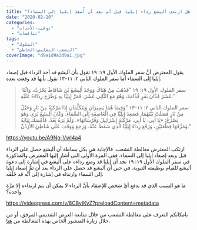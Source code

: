 ```yaml
---
title: "الإعتراض ١٣١، هل ارتدى أليشع رداء إيليا قبل أم بعد أن أُصعِدَ إيليا إلى السماء؟"
date: "2020-02-10"
categories: 
  - "توقيت-الأحداث"
  - "تناقضات"
tags: 
  - "الملوك"
  - "التشعب-التقليص-الخاطئ"
coverImage: "d9a1d9a3d9a1.jpg"
---
```


يقول المعترض أنَّ سفر الملوك الأول ١٩: ١٩ تقول بأن أليشع قد أخذ الرداء قبل إصعاد إيليا إلى السماء أما سفر الملوك الثاني ٢: ١١-١٣ تقول بأنها قد وقعت بعده.

>  سفر الملوك الأول ١٩: ١٩ ”فَذَهَبَ مِنْ هُنَاكَ وَوَجَدَ أَلِيشَعَ بْنَ شَافَاطَ يَحْرُثُ، وَاثْنَا عَشَرَ فَدَّانَ بَقَرٍ قُدَّامَهُ، وَهُوَ مَعَ الثَّانِي عَشَرَ. فَمَرَّ إِيلِيَّا بِهِ وَطَرَحَ رِدَاءَهُ عَلَيْهِ.“
> 
> سفر الملوك الثاني ٢: ١١-١٣ ”وَفِيمَا هُمَا يَسِيرَانِ وَيَتَكَلَّمَانِ إِذَا مَرْكَبَةٌ مِنْ نَارٍ وَخَيْلٌ مِنْ نَارٍ فَصَلَتْ بَيْنَهُمَا، فَصَعِدَ إِيلِيَّا فِي الْعَاصِفَةِ إِلَى السَّمَاءِ. وَكَانَ أَلِيشَعُ يَرَى وَهُوَ يَصْرُخُ: «يَا أَبِي، يَا أَبِي، مَرْكَبَةَ إِسْرَائِيلَ وَفُرْسَانَهَا». وَلَمْ يَرَهُ بَعْدُ، فَأَمْسَكَ ثِيَابَهُ وَمَزَّقَهَا قِطْعَتَيْنِ، وَرَفَعَ رِدَاءَ إِيلِيَّا الَّذِي سَقَطَ عَنْهُ، وَرَجَعَ وَوَقَفَ عَلَى شَاطِئِ الأُرْدُنِّ.“

https://youtu.be/A9Ng-VwI4a4

ارتكب المعترض مغالطة التشعب. فالإجابة هي بكل بساطة أن أليشع حصل على الرداء قبل وبعد إصعاد إيليا إلى السماء. ففي المرة الأولى التي أشار إليها المعترض والمذكورة في سفر الملوك الأول ١٩: ١٩ نجد أن إيليا قد وضع رداءه على أليشع في إشارة إلى دعوة أليشع للقيام بوظيفته النبوية. في حين أن أليشع قد حصل على الرداء بعد أن تمَّ إصعاد إيليا إلى السماء وارتداه في إشارة إلى أنَّه قد خَلَفَه.

ما هو السبب الذي قد يدفع أيَّ شخص للإعتقاد بأنَّ الرداء لا يمكن أن يتم ارتداءه إلا مرَّة واحدة؟

https://videopress.com/v/8C8yiKvZ?preloadContent=metadata

بامكانكم التعرف على مغالطة التشعب من خلال متابعة العرض التقديمي المرفق، أو من خلال زيارة المنشور الخاص بهذه المغالطة من [هنا](https://reasonofhope.com/2019/07/25/bifurcation/).
